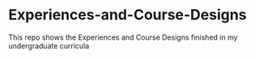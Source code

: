 # Experiences-and-Course-Designs
This repo shows the Experiences and Course Designs finished  in my undergraduate curricula
